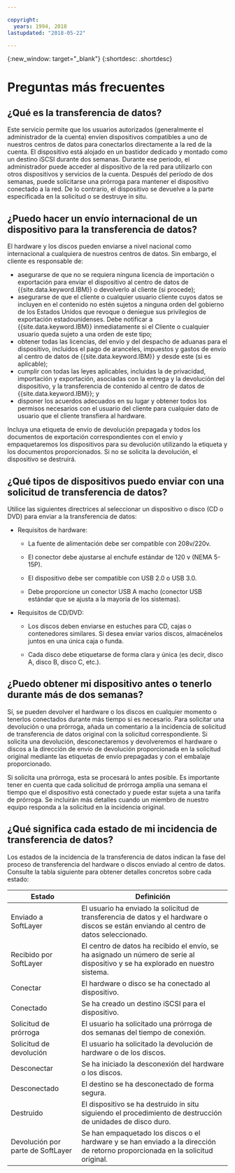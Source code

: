 ```yaml
---

copyright:
  years: 1994, 2018
lastupdated: "2018-05-22"

---
```

{:new_window: target="_blank"}
{:shortdesc: .shortdesc}

# Preguntas más frecuentes

## ¿Qué es la transferencia de datos?

Este servicio permite que los usuarios autorizados (generalmente el administrador de la cuenta) envíen dispositivos compatibles a uno de nuestros centros de datos para conectarlos directamente a la red de la cuenta. El dispositivo está alojado en un bastidor dedicado y montado como un destino iSCSI durante dos semanas. Durante ese período, el administrador puede acceder al dispositivo de la red para utilizarlo con otros dispositivos y servicios de la cuenta. Después del período de dos semanas, puede solicitarse una prórroga para mantener el dispositivo conectado a la red. De lo contrario, el dispositivo se devuelve a la parte especificada en la solicitud o se destruye in situ.

## ¿Puedo hacer un envío internacional de un dispositivo para la transferencia de datos?

El hardware y los discos pueden enviarse a nivel nacional como internacional a cualquiera de nuestros centros de datos. Sin embargo, el cliente es responsable de:

- asegurarse de que no se requiera ninguna licencia de importación o exportación para enviar el dispositivo al centro de datos de {{site.data.keyword.IBM}} o devolverlo al cliente (si procede);
- asegurarse de que el cliente o cualquier usuario cliente cuyos datos se incluyen en el contenido no estén sujetos a ninguna orden del gobierno de los Estados Unidos que revoque o deniegue sus privilegios de exportación estadounidenses. Debe notificar a {{site.data.keyword.IBM}} inmediatamente si el Cliente o cualquier usuario queda sujeto a una orden de este tipo;
- obtener todas las licencias, del envío y del despacho de aduanas para el dispositivo, incluidos el pago de aranceles, impuestos y gastos de envío al centro de datos de {{site.data.keyword.IBM}} y desde este (si es aplicable);
- cumplir con todas las leyes aplicables, incluidas la de privacidad, importación y exportación, asociadas con la entrega y la devolución del dispositivo, y la transferencia de contenido al centro de datos de {{site.data.keyword.IBM}}; y
- disponer los acuerdos adecuados en su lugar y obtener todos los permisos necesarios con el usuario del cliente para cualquier dato de usuario que el cliente transfiera al hardware.

Incluya una etiqueta de envío de devolución prepagada y todos los documentos de exportación correspondientes con el envío y empaquetaremos los dispositivos para su devolución utilizando la etiqueta y los documentos proporcionados. Si no se solicita la devolución, el dispositivo se destruirá.


## ¿Qué tipos de dispositivos puedo enviar con una solicitud de transferencia de datos?
Utilice las siguientes directrices al seleccionar un dispositivo o disco (CD o DVD) para enviar a la transferencia de datos:

- Requisitos de hardware:
   - La fuente de alimentación debe ser compatible con 208v/220v.

   - El conector debe ajustarse al enchufe estándar de 120 v (NEMA 5-15P).

   - El dispositivo debe ser compatible con USB 2.0 o USB 3.0.

   - Debe proporcione un conector USB A macho (conector USB estándar que se ajusta a la mayoría de los sistemas).

- Requisitos de CD/DVD:

   - Los discos deben enviarse en estuches para CD, cajas o contenedores similares. Si desea enviar varios discos, almacénelos juntos en una única caja o funda.

   - Cada disco debe etiquetarse de forma clara y única (es decir, disco A, disco B, disco C, etc.).

## ¿Puedo obtener mi dispositivo antes o tenerlo durante más de dos semanas?

Sí, se pueden devolver el hardware o los discos en cualquier momento o tenerlos conectados durante más tiempo si es necesario. Para solicitar una devolución o una prórroga, añada un comentario a la incidencia de solicitud de transferencia de datos original con la solicitud correspondiente. Si solicita una devolución, desconectaremos y devolveremos el hardware o discos a la dirección de envío de devolución proporcionada en la solicitud original mediante las etiquetas de envío prepagadas y con el embalaje proporcionado.

Si solicita una prórroga, esta se procesará lo antes posible. Es importante tener en cuenta que cada solicitud de prórroga amplía una semana el tiempo que el dispositivo está conectado y puede estar sujeta a una tarifa de prórroga. Se incluirán más detalles cuando un miembro de nuestro equipo responda a la solicitud en la incidencia original.

## ¿Qué significa cada estado de mi incidencia de transferencia de datos?

Los estados de la incidencia de la transferencia de datos indican la fase del proceso de transferencia del hardware o discos enviado al centro de datos. Consulte la tabla siguiente para obtener detalles concretos sobre cada estado:

|Estado 	| Definición |
|---------| -----------|
|Enviado a SoftLayer 	|El usuario ha enviado la solicitud de transferencia de datos y el hardware o discos se están enviando al centro de datos seleccionado.|
|Recibido por SoftLayer |	El centro de datos ha recibido el envío, se ha asignado un número de serie al dispositivo y se ha explorado en nuestro sistema.|
|Conectar |	El hardware o disco se ha conectado al dispositivo.|
|Conectado |	Se ha creado un destino iSCSI para el dispositivo.|
|Solicitud de prórroga | El usuario ha solicitado una prórroga de dos semanas del tiempo de conexión.|
|Solicitud de devolución | El usuario ha solicitado la devolución de hardware o de los discos.|
|Desconectar |	Se ha iniciado la desconexión del hardware o los discos.|
|Desconectado |	El destino se ha desconectado de forma segura.|
|Destruido | El dispositivo se ha destruido in situ siguiendo el procedimiento de destrucción de unidades de disco duro.|
|Devolución por parte de SoftLayer |	Se han empaquetado los discos o el hardware y se han enviado a la dirección de retorno proporcionada en la solicitud original.|
